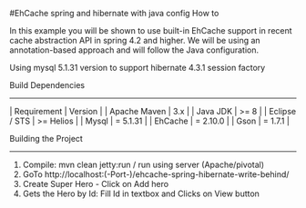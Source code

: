 #EhCache spring and hibernate with java config How to

In this example you will be shown to use built-in EhCache support in recent cache abstraction API in spring 4.2 and higher. We will be using an annotation-based approach and will follow the Java configuration.

Using mysql 5.1.31 version to support hibernate 4.3.1 session factory

Build Dependencies
___________________

| Requirement 	   | Version     |
| Apache Maven    | 3.x         |
| Java JDK 	      | >= 8        |
| Eclipse / STS   | >= Helios   |
| Mysql 	         | = 5.1.31    |
| EhCache 	      | = 2.10.0    |
| Gson 	         | = 1.7.1     |

Building the Project
_____________________

   1. Compile: mvn clean jetty:run / run using server (Apache/pivotal)
   2. GoTo http://localhost:(-Port-)/ehcache-spring-hibernate-write-behind/
   3. Create Super Hero - Click on Add hero
   4. Gets the Hero by Id: Fill Id in textbox and Clicks on View button
